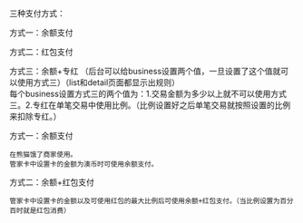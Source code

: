 三种支付方式：

方式一：余额支付

方式二：红包支付

方式三：余额+专红 （后台可以给business设置两个值，一旦设置了这个值就可以使用方式三）（list和detail页面都显示出规则）  
每个business设置方式三的两个值为：1.交易金额为多少以上就不可以使用方式三。2.专红在单笔交易中使用比例。（比例设置好之后单笔交易就按照设置的比例来扣除专红。）

方式一：余额支付

```
在熊猫饿了商家使用。
管家卡中设置卡的金额为澳币时可使用余额支付。
```

方式二：余额+红包支付

```
管家卡中设置卡的金额以及可使用红包的最大比例后可使用余额+红包支付。（当比例设置为百分百时就是红包消费）
```



